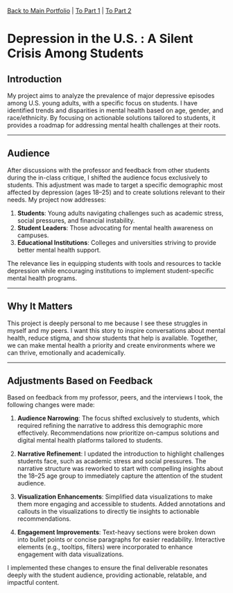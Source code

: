 [Back to Main Portfolio](README.md) | [To Part 1](final_project_Aagam.md) | [To Part 2](final_project_Aagam2.md)

# Depression in the U.S. : A Silent Crisis Among Students

## **Introduction**
My project aims to analyze the prevalence of major depressive episodes among U.S. young adults, with a specific focus on students. I have identified trends and disparities in mental health based on age, gender, and race/ethnicity. By focusing on actionable solutions tailored to students, it provides a roadmap for addressing mental health challenges at their roots.

---

## **Audience**
After discussions with the professor and feedback from other students during the in-class critique, I shifted the audience focus exclusively to students. This adjustment was made to target a specific demographic most affected by depression (ages 18–25) and to create solutions relevant to their needs. My project now addresses:
1. **Students**: Young adults navigating challenges such as academic stress, social pressures, and financial instability.
2. **Student Leaders**: Those advocating for mental health awareness on campuses.
3. **Educational Institutions**: Colleges and universities striving to provide better mental health support.

The relevance lies in equipping students with tools and resources to tackle depression while encouraging institutions to implement student-specific mental health programs.

---

## Why It Matters

This project is deeply personal to me because I see these struggles in myself and my peers. I want this story to inspire conversations about mental health, reduce stigma, and show students that help is available. Together, we can make mental health a priority and create environments where we can thrive, emotionally and academically.

---

## **Adjustments Based on Feedback**
Based on feedback from my professor, peers, and the interviews I took, the following changes were made:
1. **Audience Narrowing**:
   The focus shifted exclusively to students, which required refining the narrative to address this demographic more effectively.
   Recommendations now prioritize on-campus solutions and digital mental health platforms tailored to students.

2. **Narrative Refinement**:
   I updated the introduction to highlight challenges students face, such as academic stress and social pressures.
   The narrative structure was reworked to start with compelling insights about the 18–25 age group to immediately capture the attention of the student audience.

3. **Visualization Enhancements**:
   Simplified data visualizations to make them more engaging and accessible to students.
   Added annotations and callouts in the visualizations to directly tie insights to actionable recommendations.

4. **Engagement Improvements**:
   Text-heavy sections were broken down into bullet points or concise paragraphs for easier readability.
   Interactive elements (e.g., tooltips, filters) were incorporated to enhance engagement with data visualizations.

I implemented these changes to ensure the final deliverable resonates deeply with the student audience, providing actionable, relatable, and impactful content.



